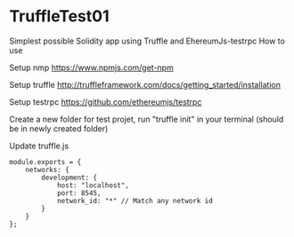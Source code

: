 # TruffleTest01
Simplest possible Solidity app using Truffle and EhereumJs-testrpc
How to use

Setup nmp
https://www.npmjs.com/get-npm

Setup truffle
http://truffleframework.com/docs/getting_started/installation

Setup testrpc
https://github.com/ethereumjs/testrpc

Create a new folder for test projet, run "truffle init" in your terminal (should be in newly created folder)

Update truffle.js
```
module.exports = {
    networks: {
        development: {
            host: "localhost",
            port: 8545,
            network_id: "*" // Match any network id
        }
    }
};
```
